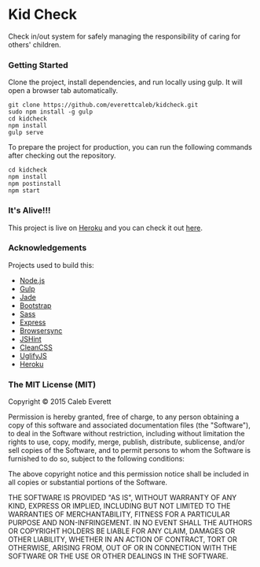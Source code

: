 # Kid Check

Check in/out system for safely managing the responsibility of caring for others' children.

### Getting Started

Clone the project, install dependencies, and run locally using gulp. It will open a browser tab automatically.

    git clone https://github.com/everettcaleb/kidcheck.git
    sudo npm install -g gulp
    cd kidcheck
    npm install
    gulp serve

To prepare the project for production, you can run the following commands after checking out the repository.

    cd kidcheck
    npm install
    npm postinstall
    npm start

### It's Alive!!!

This project is live on [Heroku](http://heroku.com) and you can check it out [here](http://kidcheck.herokuapp.com).

### Acknowledgements

Projects used to build this:
- [Node.js](https://nodejs.org)
- [Gulp](http://gulpjs.com)
- [Jade](http://jade-lang.com)
- [Bootstrap](http://getbootstrap.com)
- [Sass](http://sass-lang.com)
- [Express](http://expressjs.com)
- [Browsersync](http://www.browsersync.io)
- [JSHint](http://jshint.com)
- [CleanCSS](http://www.cleancss.com)
- [UglifyJS](http://lisperator.net/uglifyjs)
- [Heroku](http://heroku.com)

### The MIT License (MIT)

Copyright &copy; 2015 Caleb Everett

Permission is hereby granted, free of charge, to any person obtaining a copy
of this software and associated documentation files (the "Software"), to deal
in the Software without restriction, including without limitation the rights
to use, copy, modify, merge, publish, distribute, sublicense, and/or sell
copies of the Software, and to permit persons to whom the Software is
furnished to do so, subject to the following conditions:

The above copyright notice and this permission notice shall be included in all
copies or substantial portions of the Software.

THE SOFTWARE IS PROVIDED "AS IS", WITHOUT WARRANTY OF ANY KIND, EXPRESS OR
IMPLIED, INCLUDING BUT NOT LIMITED TO THE WARRANTIES OF MERCHANTABILITY,
FITNESS FOR A PARTICULAR PURPOSE AND NON-INFRINGEMENT. IN NO EVENT SHALL THE
AUTHORS OR COPYRIGHT HOLDERS BE LIABLE FOR ANY CLAIM, DAMAGES OR OTHER
LIABILITY, WHETHER IN AN ACTION OF CONTRACT, TORT OR OTHERWISE, ARISING FROM,
OUT OF OR IN CONNECTION WITH THE SOFTWARE OR THE USE OR OTHER DEALINGS IN THE
SOFTWARE.
